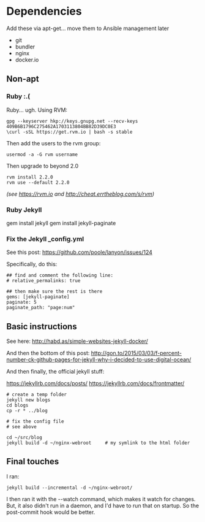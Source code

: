 # Dependencies

Add these via apt-get... move them to Ansible management later

+ git
+ bundler
+ nginx
+ docker.io

## Non-apt

### Ruby :.(

Ruby... ugh. Using RVM:

	gpg --keyserver hkp://keys.gnupg.net --recv-keys 409B6B1796C275462A1703113804BB82D39DC0E3
	\curl -sSL https://get.rvm.io | bash -s stable

Then add the users to the rvm group:

	usermod -a -G rvm username

Then upgrade to beyond 2.0

	rvm install 2.2.0
	rvm use --default 2.2.0

*(see <https://rvm.io> and <http://cheat.errtheblog.com/s/rvm>)*

### Ruby Jekyll

gem install jekyll
gem install jekyll-paginate

### Fix the Jekyll _config.yml

See this post: <https://github.com/poole/lanyon/issues/124>

Specifically, do this:

	## find and comment the following line:
	# relative_permalinks: true

	## then make sure the rest is there
	gems: [jekyll-paginate]
	paginate: 5
	paginate_path: "page:num"


## Basic instructions

See here: <http://habd.as/simple-websites-jekyll-docker/>

And then the bottom of this post:
<http://gon.to/2015/03/03/f-percent-number-ck-github-pages-for-jekyll-why-i-decided-to-use-digital-ocean/>

And then finally, the official jekyll stuff:

<https://jekyllrb.com/docs/posts/>
<https://jekyllrb.com/docs/frontmatter/>

	# create a temp folder
	jekyll new blogs
	cd blogs
	cp -r * ../blog

	# fix the config file
	# see above

	cd ~/src/blog
	jekyll build -d ~/nginx-webroot		# my symlink to the html folder



## Final touches

I ran:

	jekyll build --incremental -d ~/nginx-webroot/

I then ran it with the --watch command, which makes it watch for changes. But, it also
didn't run in a daemon, and I'd have to run that on startup. So the post-commit hook would
be better.
